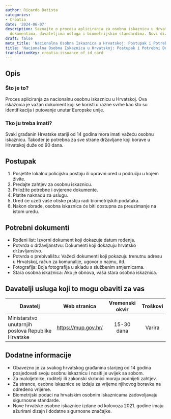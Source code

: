 ```yaml
---
author: Ricardo Batista
categories:
- Croatia
date: '2024-06-07'
description: Saznajte o procesu apliciranja za osobnu iskaznicu u Hrvatskoj, potrebnim
  dokumentima, davateljima usluga i biometrijskim standardima. Novi dizajn od 2021.
draft: false
meta_title: 'Nacionalna Osobna Iskaznica u Hrvatskoj: Postupak i Potrebni Dokumenti'
title: 'Nacionalna Osobna Iskaznica u Hrvatskoj: Postupak i Potrebni Dokumenti'
translationKey: croatia-issuance_of_id_card
---
```



## Opis
### Što je to?
Proces apliciranja za nacionalnu osobnu iskaznicu u Hrvatskoj. Ova iskaznica je važan dokument koji se koristi u razne svrhe kao što su identifikacija i putovanje unutar Europske unije.

### Tko ju treba imati?
Svaki građanin Hrvatske stariji od 14 godina mora imati važeću osobnu iskaznicu. Također je potrebna za sve strane državljane koji borave u Hrvatskoj duže od 90 dana.

## Postupak
1. Posjetite lokalnu policijsku postaju ili upravni ured u području u kojem živite.
2. Predajte zahtjev za osobnu iskaznicu.
3. Priložite potrebne i ovjerene dokumente.
4. Platite naknadu za uslugu.
5. Ured će uzeti vaše otiske prstiju radi biometrijskih podataka.
6. Nakon obrade, osobna iskaznica će biti dostupna za preuzimanje na istom uredu.

## Potrebni dokumenti
- Rođeni list: Izvorni dokument koji dokazuje datum rođenja.
- Potvrda o državljanstvu: Dokumenti koji dokazuju hrvatsko državljanstvo.
- Potvrda o prebivalištu: Važeći dokumenti koji pokazuju trenutnu adresu u Hrvatskoj, račun za komunalije, ugovor o najmu, itd.
- Fotografija: Boja fotografija u skladu s službenim smjernicama.
- Stara osobna iskaznica: Ako je obnova, vaša stara osobna iskaznica.

## Davatelji usluga koji to mogu obaviti za vas

| Davatelj        |     Web stranica     |     Vremenski okvir    |       Troškovi      |
| --------------- | --------------- |  :-------------: | :-------------: |
| Ministarstvo unutarnjih poslova Republike Hrvatske     |  https://mup.gov.hr/       |      15-30 dana     |        Varira       |

## Dodatne informacije
- Obavezno je za svakog hrvatskog građanina starijeg od 14 godina posjedovati svoju osobnu iskaznicu i nositi je uvijek sa sobom.
- Za maloljetnike, roditelji ili zakonski skrbnici moraju podnijeti zahtjev.
- Za strance, osobne iskaznice se izdaju za vrijeme njihovog boravka na određeno vrijeme.
- Biometrijski podaci na hrvatskim osobnim iskaznicama zadovoljavaju sigurnosne standarde.
- Nove hrvatske osobne iskaznice izdane od kolovoza 2021. godine imaju ažurirani dizajn i dodatne sigurnosne značajke.